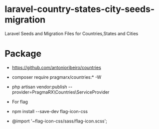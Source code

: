 # laravel-country-states-city-seeds-migration
Laravel Seeds and Migration Files for Countries,States and Cities

# Package 

* https://github.com/antonioribeiro/countries
* composer require pragmarx/countries:*  -W

* php artisan vendor:publish --provider=PragmaRX\\Countries\\ServiceProvider

* For flag 
* npm install --save-dev flag-icon-css
* @import '~flag-icon-css/sass/flag-icon.scss';
